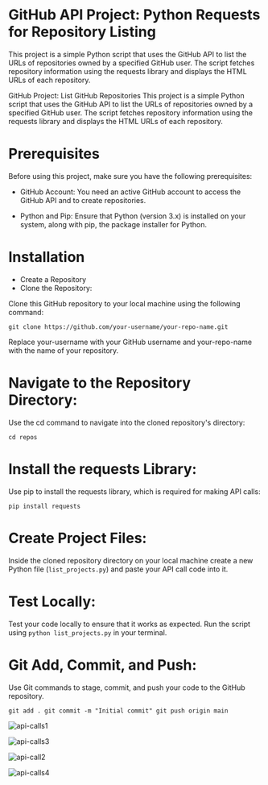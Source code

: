 # GitHub API Project: Python Requests for Repository Listing

This project is a simple Python script that uses the GitHub API to list the URLs of repositories owned by a specified GitHub user. 
The script fetches repository information using the requests library and displays the HTML URLs of each repository.

GitHub Project: List GitHub Repositories
This project is a simple Python script that uses the GitHub API to list the URLs of repositories owned by a specified GitHub user. The script fetches repository information using the requests library and displays the HTML URLs of each repository.

# Prerequisites

Before using this project, make sure you have the following prerequisites:

- GitHub Account: You need an active GitHub account to access the GitHub API and to create repositories.

- Python and Pip: Ensure that Python (version 3.x) is installed on your system, along with pip, the package installer for Python.

# Installation
- Create a Repository
- Clone the Repository:

Clone this GitHub repository to your local machine using the following command:

`git clone https://github.com/your-username/your-repo-name.git`

Replace your-username with your GitHub username and your-repo-name with the name of your repository.

# Navigate to the Repository Directory:

Use the cd command to navigate into the cloned repository's directory:

`cd repos`

# Install the requests Library:

Use pip to install the requests library, which is required for making API calls:

`pip install requests`

# Create Project Files:

Inside the cloned repository directory on your local machine
create a new Python file (`list_projects.py`) and paste your API call code into it.

# Test Locally:

Test your code locally to ensure that it works as expected. Run the script using `python list_projects.py` in your terminal.

# Git Add, Commit, and Push:

Use Git commands to stage, commit, and push your code to the GitHub repository.

`git add .
git commit -m "Initial commit"
git push origin main`


![api-calls1](https://github.com/bakare-rasheed/Python-project/assets/114327344/abe37324-1825-4d9b-ad80-037733850811)


![api-calls3](https://github.com/bakare-rasheed/Python-project/assets/114327344/22101233-a259-46ea-b1dd-314630b02a9c)


![api-call2](https://github.com/bakare-rasheed/Python-project/assets/114327344/f354040d-bcec-4a09-91c2-54f797fa356d)


![api-calls4](https://github.com/bakare-rasheed/Python-project/assets/114327344/31b6ba5e-612b-46e1-a237-ad44016b28f2)
